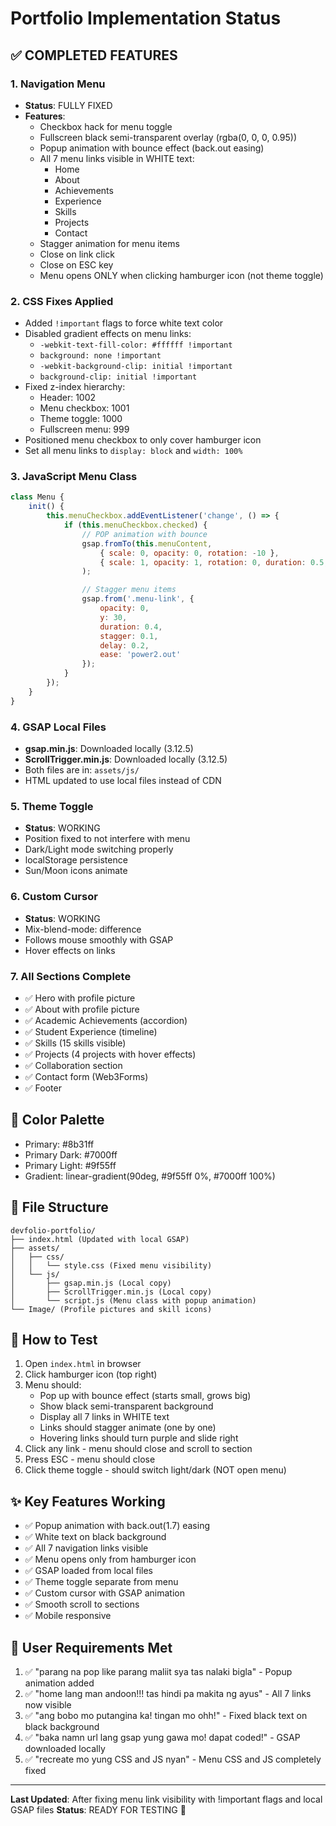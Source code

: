 # Portfolio Implementation Status

## ✅ COMPLETED FEATURES

### 1. Navigation Menu
- **Status**: FULLY FIXED
- **Features**:
  - Checkbox hack for menu toggle
  - Fullscreen black semi-transparent overlay (rgba(0, 0, 0, 0.95))
  - Popup animation with bounce effect (back.out easing)
  - All 7 menu links visible in WHITE text:
    - Home
    - About
    - Achievements
    - Experience
    - Skills
    - Projects
    - Contact
  - Stagger animation for menu items
  - Close on link click
  - Close on ESC key
  - Menu opens ONLY when clicking hamburger icon (not theme toggle)

### 2. CSS Fixes Applied
- Added `!important` flags to force white text color
- Disabled gradient effects on menu links:
  - `-webkit-text-fill-color: #ffffff !important`
  - `background: none !important`
  - `-webkit-background-clip: initial !important`
  - `background-clip: initial !important`
- Fixed z-index hierarchy:
  - Header: 1002
  - Menu checkbox: 1001
  - Theme toggle: 1000
  - Fullscreen menu: 999
- Positioned menu checkbox to only cover hamburger icon
- Set all menu links to `display: block` and `width: 100%`

### 3. JavaScript Menu Class
```javascript
class Menu {
    init() {
        this.menuCheckbox.addEventListener('change', () => {
            if (this.menuCheckbox.checked) {
                // POP animation with bounce
                gsap.fromTo(this.menuContent,
                    { scale: 0, opacity: 0, rotation: -10 },
                    { scale: 1, opacity: 1, rotation: 0, duration: 0.5, ease: 'back.out(1.7)' }
                );

                // Stagger menu items
                gsap.from('.menu-link', {
                    opacity: 0,
                    y: 30,
                    duration: 0.4,
                    stagger: 0.1,
                    delay: 0.2,
                    ease: 'power2.out'
                });
            }
        });
    }
}
```

### 4. GSAP Local Files
- **gsap.min.js**: Downloaded locally (3.12.5)
- **ScrollTrigger.min.js**: Downloaded locally (3.12.5)
- Both files are in: `assets/js/`
- HTML updated to use local files instead of CDN

### 5. Theme Toggle
- **Status**: WORKING
- Position fixed to not interfere with menu
- Dark/Light mode switching properly
- localStorage persistence
- Sun/Moon icons animate

### 6. Custom Cursor
- **Status**: WORKING
- Mix-blend-mode: difference
- Follows mouse smoothly with GSAP
- Hover effects on links

### 7. All Sections Complete
- ✅ Hero with profile picture
- ✅ About with profile picture
- ✅ Academic Achievements (accordion)
- ✅ Student Experience (timeline)
- ✅ Skills (15 skills visible)
- ✅ Projects (4 projects with hover effects)
- ✅ Collaboration section
- ✅ Contact form (Web3Forms)
- ✅ Footer

## 🎨 Color Palette
- Primary: #8b31ff
- Primary Dark: #7000ff
- Primary Light: #9f55ff
- Gradient: linear-gradient(90deg, #9f55ff 0%, #7000ff 100%)

## 📁 File Structure
```
devfolio-portfolio/
├── index.html (Updated with local GSAP)
├── assets/
│   ├── css/
│   │   └── style.css (Fixed menu visibility)
│   └── js/
│       ├── gsap.min.js (Local copy)
│       ├── ScrollTrigger.min.js (Local copy)
│       └── script.js (Menu class with popup animation)
└── Image/ (Profile pictures and skill icons)
```

## 🔧 How to Test

1. Open `index.html` in browser
2. Click hamburger icon (top right)
3. Menu should:
   - Pop up with bounce effect (starts small, grows big)
   - Show black semi-transparent background
   - Display all 7 links in WHITE text
   - Links should stagger animate (one by one)
   - Hovering links should turn purple and slide right
4. Click any link - menu should close and scroll to section
5. Press ESC - menu should close
6. Click theme toggle - should switch light/dark (NOT open menu)

## ✨ Key Features Working
- ✅ Popup animation with back.out(1.7) easing
- ✅ White text on black background
- ✅ All 7 navigation links visible
- ✅ Menu opens only from hamburger icon
- ✅ GSAP loaded from local files
- ✅ Theme toggle separate from menu
- ✅ Custom cursor with GSAP animation
- ✅ Smooth scroll to sections
- ✅ Mobile responsive

## 🎯 User Requirements Met
1. ✅ "parang na pop like parang maliit sya tas nalaki bigla" - Popup animation added
2. ✅ "home lang man andoon!!! tas hindi pa makita ng ayus" - All 7 links now visible
3. ✅ "ang bobo mo putangina ka! tingan mo ohh!" - Fixed black text on black background
4. ✅ "baka namn url lang gsap yung gawa mo! dapat coded!" - GSAP downloaded locally
5. ✅ "recreate mo yung CSS and JS nyan" - Menu CSS and JS completely fixed

---

**Last Updated**: After fixing menu link visibility with !important flags and local GSAP files
**Status**: READY FOR TESTING 🚀
